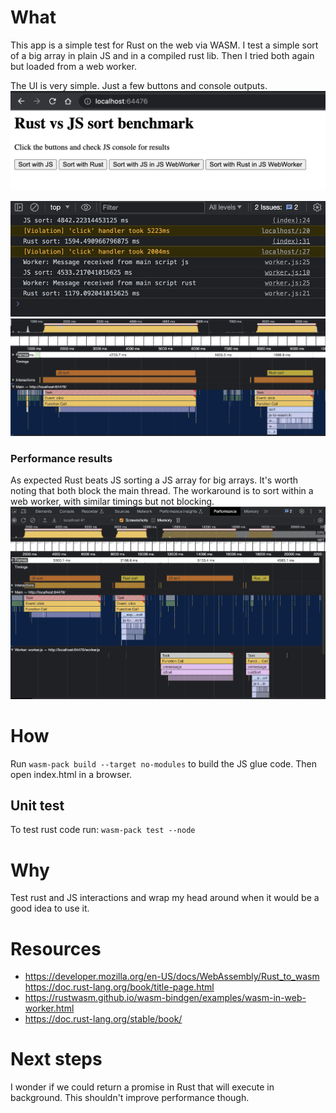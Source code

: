 # What

This app is a simple test for Rust on the web via WASM.
I test a simple sort of a big array in plain JS and in a compiled rust lib. Then I tried both again but loaded from a web worker.

The UI is very simple. Just a few buttons and console outputs.
![UI](/assets/wasm-rust-ui.png)

![Chrome timing console output](/assets/wasm-rust-console.png)
![Chrome performance recording](/assets/wasm-rust-perf.png)

### Performance results
As expected Rust beats JS sorting a JS array for big arrays. It's worth noting that both block the main thread. The workaround is to sort within a web worker, with similar timings but not blocking.
![Results](/assets/main-thread-vs-worker.png)


# How

Run `wasm-pack build --target no-modules` to build the JS glue code.
Then open index.html in a browser.

## Unit test

To test rust code run: `wasm-pack test --node`

# Why

Test rust and JS interactions and wrap my head around when it would be a good idea to use it.

# Resources

* https://developer.mozilla.org/en-US/docs/WebAssembly/Rust_to_wasm
https://doc.rust-lang.org/book/title-page.html
* https://rustwasm.github.io/wasm-bindgen/examples/wasm-in-web-worker.html
* https://doc.rust-lang.org/stable/book/

# Next steps

I wonder if we could return a promise in Rust that will execute in background. This shouldn't improve performance though.